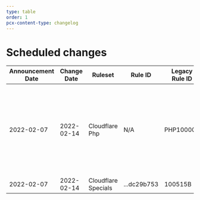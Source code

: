 ```yaml
---
type: table
order: 1
pcx-content-type: changelog
---
```


# Scheduled changes

<TableWrap><table style="width: 100%"> <thead> <tr> <th>
Announcement Date </th> <th>
Change Date </th> <th>
Ruleset </th> <th>
Rule ID </th> <th>
Legacy Rule ID </th> <th>
Description </th> <th>
Previous Action </th> <th>
New Action </th> </tr> </thead> <tbody> <tr> <td>
2022-02-07 </td> <td>
2022-02-14 </td> <td>
Cloudflare Php </td> <td>
N/A </td> <td>
PHP100001 </td> <td>
PHP - Command Injection - CVE:CVE-2012-2336, CVE:CVE-2012-2311, CVE:CVE-2012-1823 </td> <td>
Challenge </td> <td>
Block </td> </tr> <tr> <td>
2022-02-07 </td> <td>
2022-02-14 </td> <td>
Cloudflare Specials </td> <td>
...dc29b753 </td> <td>
100515B </td> <td>
Log4j Body Obfuscation </td> <td>
N/A </td> <td>
Block </td> </tr> </tbody>

</table></TableWrap>
